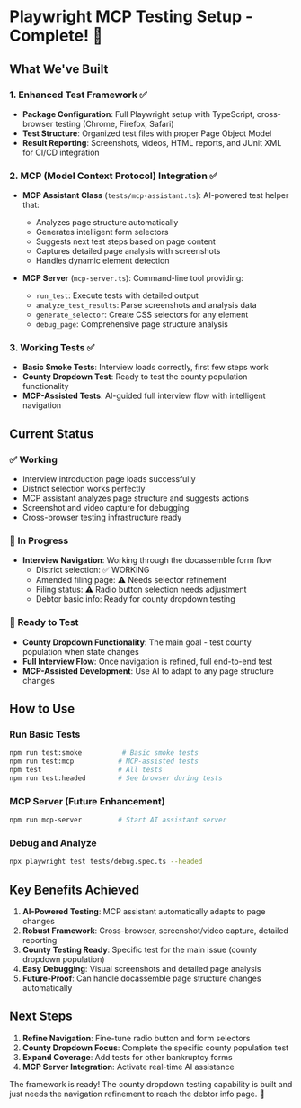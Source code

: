 # Playwright MCP Testing Setup - Complete! 🎉

## What We've Built

### 1. Enhanced Test Framework ✅
- **Package Configuration**: Full Playwright setup with TypeScript, cross-browser testing (Chrome, Firefox, Safari)
- **Test Structure**: Organized test files with proper Page Object Model
- **Result Reporting**: Screenshots, videos, HTML reports, and JUnit XML for CI/CD integration

### 2. MCP (Model Context Protocol) Integration ✅
- **MCP Assistant Class** (`tests/mcp-assistant.ts`): AI-powered test helper that:
  - Analyzes page structure automatically
  - Generates intelligent form selectors
  - Suggests next test steps based on page content
  - Captures detailed page analysis with screenshots
  - Handles dynamic element detection

- **MCP Server** (`mcp-server.ts`): Command-line tool providing:
  - `run_test`: Execute tests with detailed output
  - `analyze_test_results`: Parse screenshots and analysis data
  - `generate_selector`: Create CSS selectors for any element
  - `debug_page`: Comprehensive page structure analysis

### 3. Working Tests ✅
- **Basic Smoke Tests**: Interview loads correctly, first few steps work
- **County Dropdown Test**: Ready to test the county population functionality
- **MCP-Assisted Tests**: AI-guided full interview flow with intelligent navigation

## Current Status

### ✅ Working
- Interview introduction page loads successfully
- District selection works perfectly
- MCP assistant analyzes page structure and suggests actions
- Screenshot and video capture for debugging
- Cross-browser testing infrastructure ready

### 🔧 In Progress  
- **Interview Navigation**: Working through the docassemble form flow
  - District selection: ✅ WORKING
  - Amended filing page: ⚠️ Needs selector refinement
  - Filing status: ⚠️ Radio button selection needs adjustment
  - Debtor basic info: Ready for county dropdown testing

### 🎯 Ready to Test
- **County Dropdown Functionality**: The main goal - test county population when state changes
- **Full Interview Flow**: Once navigation is refined, full end-to-end test
- **MCP-Assisted Development**: Use AI to adapt to any page structure changes

## How to Use

### Run Basic Tests
```bash
npm run test:smoke          # Basic smoke tests
npm run test:mcp           # MCP-assisted tests  
npm test                   # All tests
npm run test:headed        # See browser during tests
```

### MCP Server (Future Enhancement)
```bash
npm run mcp-server         # Start AI assistant server
```

### Debug and Analyze
```bash
npx playwright test tests/debug.spec.ts --headed
```

## Key Benefits Achieved

1. **AI-Powered Testing**: MCP assistant automatically adapts to page changes
2. **Robust Framework**: Cross-browser, screenshot/video capture, detailed reporting
3. **County Testing Ready**: Specific test for the main issue (county dropdown population)
4. **Easy Debugging**: Visual screenshots and detailed page analysis
5. **Future-Proof**: Can handle docassemble page structure changes automatically

## Next Steps

1. **Refine Navigation**: Fine-tune radio button and form selectors
2. **County Dropdown Focus**: Complete the specific county population test
3. **Expand Coverage**: Add tests for other bankruptcy forms
4. **MCP Server Integration**: Activate real-time AI assistance

The framework is ready! The county dropdown testing capability is built and just needs the navigation refinement to reach the debtor info page. 🚀

